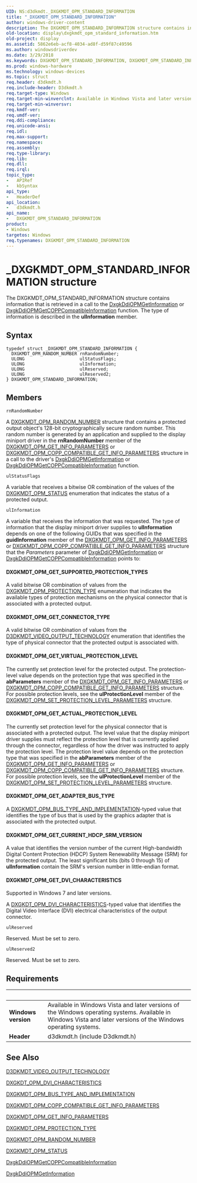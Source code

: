 ```yaml
---
UID: NS:d3dkmdt._DXGKMDT_OPM_STANDARD_INFORMATION
title: "_DXGKMDT_OPM_STANDARD_INFORMATION"
author: windows-driver-content
description: The DXGKMDT_OPM_STANDARD_INFORMATION structure contains information that is retrieved in a call to the DxgkDdiOPMGetInformation or DxgkDdiOPMGetCOPPCompatibleInformation function. The type of information is described in the ulInformation member.
old-location: display\dxgkmdt_opm_standard_information.htm
old-project: display
ms.assetid: 5862e6eb-acf8-4034-ad8f-d59f87c49596
ms.author: windowsdriverdev
ms.date: 3/29/2018
ms.keywords: DXGKMDT_OPM_STANDARD_INFORMATION, DXGKMDT_OPM_STANDARD_INFORMATION structure [Display Devices], DmStructs_95069fc9-f530-4764-900b-0fa6dee51656.xml, _DXGKMDT_OPM_STANDARD_INFORMATION, d3dkmdt/DXGKMDT_OPM_STANDARD_INFORMATION, display.dxgkmdt_opm_standard_information
ms.prod: windows-hardware
ms.technology: windows-devices
ms.topic: struct
req.header: d3dkmdt.h
req.include-header: D3dkmdt.h
req.target-type: Windows
req.target-min-winverclnt: Available in Windows Vista and later versions of the Windows operating systems.
req.target-min-winversvr: 
req.kmdf-ver: 
req.umdf-ver: 
req.ddi-compliance: 
req.unicode-ansi: 
req.idl: 
req.max-support: 
req.namespace: 
req.assembly: 
req.type-library: 
req.lib: 
req.dll: 
req.irql: 
topic_type:
-	APIRef
-	kbSyntax
api_type:
-	HeaderDef
api_location:
-	d3dkmdt.h
api_name:
-	DXGKMDT_OPM_STANDARD_INFORMATION
product:
- Windows
targetos: Windows
req.typenames: DXGKMDT_OPM_STANDARD_INFORMATION
---
```


# _DXGKMDT_OPM_STANDARD_INFORMATION structure
The DXGKMDT_OPM_STANDARD_INFORMATION structure contains  information that is retrieved in a call to the <a href="https://msdn.microsoft.com/3d6559e5-776e-4fc0-b99a-8818cbcc289d">DxgkDdiOPMGetInformation</a> or <a href="https://msdn.microsoft.com/9f15df1e-bdf5-4634-97f1-78515664b594">DxgkDdiOPMGetCOPPCompatibleInformation</a> function. The type of information is described in the <b>ulInformation</b> member.

## Syntax
```
typedef struct _DXGKMDT_OPM_STANDARD_INFORMATION {
  DXGKMDT_OPM_RANDOM_NUMBER rnRandomNumber;
  ULONG                     ulStatusFlags;
  ULONG                     ulInformation;
  ULONG                     ulReserved;
  ULONG                     ulReserved2;
} DXGKMDT_OPM_STANDARD_INFORMATION;
```

## Members


`rnRandomNumber`

A <a href="https://msdn.microsoft.com/library/windows/hardware/ff560906">DXGKMDT_OPM_RANDOM_NUMBER</a> structure that contains a protected output object's 128-bit cryptographically secure random number. This random number is generated by an application and supplied to the display miniport driver in the <b>rnRandomNumber</b> member of the <a href="https://msdn.microsoft.com/library/windows/hardware/ff560868">DXGKMDT_OPM_GET_INFO_PARAMETERS</a> or <a href="https://msdn.microsoft.com/library/windows/hardware/ff560859">DXGKMDT_OPM_COPP_COMPATIBLE_GET_INFO_PARAMETERS</a> structure in a call to the driver's <a href="https://msdn.microsoft.com/3d6559e5-776e-4fc0-b99a-8818cbcc289d">DxgkDdiOPMGetInformation</a> or <a href="https://msdn.microsoft.com/9f15df1e-bdf5-4634-97f1-78515664b594">DxgkDdiOPMGetCOPPCompatibleInformation</a> function.

`ulStatusFlags`

A variable that receives a bitwise OR combination of the values of the <a href="https://msdn.microsoft.com/library/windows/hardware/ff560930">DXGKMDT_OPM_STATUS</a> enumeration that indicates the status of a protected output.

`ulInformation`

A variable that receives the information that was requested.  The type of information that the display miniport driver supplies to <b>ulInformation</b> depends on one of the following GUIDs that was specified in the <b>guidInformation</b> member of the <a href="https://msdn.microsoft.com/library/windows/hardware/ff560868">DXGKMDT_OPM_GET_INFO_PARAMETERS</a> or <a href="https://msdn.microsoft.com/library/windows/hardware/ff560859">DXGKMDT_OPM_COPP_COMPATIBLE_GET_INFO_PARAMETERS</a> structure that the <i>Parameters</i> parameter of <a href="https://msdn.microsoft.com/3d6559e5-776e-4fc0-b99a-8818cbcc289d">DxgkDdiOPMGetInformation</a> or <a href="https://msdn.microsoft.com/9f15df1e-bdf5-4634-97f1-78515664b594">DxgkDdiOPMGetCOPPCompatibleInformation</a> points to:





#### DXGKMDT_OPM_GET_SUPPORTED_PROTECTION_TYPES

A valid bitwise OR combination of values from the <a href="https://msdn.microsoft.com/library/windows/hardware/ff560898">DXGKMDT_OPM_PROTECTION_TYPE</a> enumeration that indicates the available types of protection mechanisms on the physical connector that is associated with a protected output.



#### DXGKMDT_OPM_GET_CONNECTOR_TYPE

A valid bitwise OR combination of values from the <a href="https://msdn.microsoft.com/library/windows/hardware/ff546605">D3DKMDT_VIDEO_OUTPUT_TECHNOLOGY</a> enumeration that identifies the type of physical connector that the protected output is associated with. 



#### DXGKMDT_OPM_GET_VIRTUAL_PROTECTION_LEVEL

The currently set protection level for the protected output. The protection-level value depends on the protection type that was specified in the <b>abParameters</b> member of the <a href="https://msdn.microsoft.com/library/windows/hardware/ff560868">DXGKMDT_OPM_GET_INFO_PARAMETERS</a> or <a href="https://msdn.microsoft.com/library/windows/hardware/ff560859">DXGKMDT_OPM_COPP_COMPATIBLE_GET_INFO_PARAMETERS</a> structure. For possible protection levels, see the <b>ulProtectionLevel</b> member of the <a href="https://msdn.microsoft.com/library/windows/hardware/ff560921">DXGKMDT_OPM_SET_PROTECTION_LEVEL_PARAMETERS</a> structure. 



#### DXGKMDT_OPM_GET_ACTUAL_PROTECTION_LEVEL

The currently set protection level for the physical connector that is associated with a protected output. The level value that the display miniport driver supplies must reflect the protection level that is currently applied through the connector, regardless of how the driver was instructed to apply the protection level. The protection level value depends on the protection type that was specified in the <b>abParameters</b> member of the <a href="https://msdn.microsoft.com/library/windows/hardware/ff560868">DXGKMDT_OPM_GET_INFO_PARAMETERS</a> or <a href="https://msdn.microsoft.com/library/windows/hardware/ff560859">DXGKMDT_OPM_COPP_COMPATIBLE_GET_INFO_PARAMETERS</a> structure. For possible protection levels, see the <b>ulProtectionLevel</b> member of the <a href="https://msdn.microsoft.com/library/windows/hardware/ff560921">DXGKMDT_OPM_SET_PROTECTION_LEVEL_PARAMETERS</a> structure. 



#### DXGKMDT_OPM_GET_ADAPTER_BUS_TYPE

A <a href="https://msdn.microsoft.com/library/windows/hardware/ff560841">DXGKMDT_OPM_BUS_TYPE_AND_IMPLEMENTATION</a>-typed value that identifies the type of bus that is used by the graphics adapter that is associated with the protected output. 



#### DXGKMDT_OPM_GET_CURRENT_HDCP_SRM_VERSION

A value that identifies the version number of the current High-bandwidth Digital Content Protection (HDCP) System Renewability Message (SRM) for the protected output. The least significant bits (bits 0 through 15) of <b>ulInformation</b> contain the SRM's version number in little-endian format. 



#### DXGKMDT_OPM_GET_DVI_CHARACTERISTICS

Supported in Windows 7 and later versions.

A <a href="https://msdn.microsoft.com/library/windows/hardware/ff560819">DXGKDT_OPM_DVI_CHARACTERISTICS</a>-typed value that identifies the Digital Video Interface (DVI) electrical characteristics of the output connector.

`ulReserved`

Reserved. Must be set to zero.

`ulReserved2`

Reserved. Must be set to zero.


## Requirements
| &nbsp; | &nbsp; |
| ---- |:---- |
| **Windows version** | Available in Windows Vista and later versions of the Windows operating systems. Available in Windows Vista and later versions of the Windows operating systems. |
| **Header** | d3dkmdt.h (include D3dkmdt.h) |

## See Also

<a href="https://msdn.microsoft.com/library/windows/hardware/ff546605">D3DKMDT_VIDEO_OUTPUT_TECHNOLOGY</a>



<a href="https://msdn.microsoft.com/library/windows/hardware/ff560819">DXGKDT_OPM_DVI_CHARACTERISTICS</a>



<a href="https://msdn.microsoft.com/library/windows/hardware/ff560841">DXGKMDT_OPM_BUS_TYPE_AND_IMPLEMENTATION</a>



<a href="https://msdn.microsoft.com/library/windows/hardware/ff560859">DXGKMDT_OPM_COPP_COMPATIBLE_GET_INFO_PARAMETERS</a>



<a href="https://msdn.microsoft.com/library/windows/hardware/ff560868">DXGKMDT_OPM_GET_INFO_PARAMETERS</a>



<a href="https://msdn.microsoft.com/library/windows/hardware/ff560898">DXGKMDT_OPM_PROTECTION_TYPE</a>



<a href="https://msdn.microsoft.com/library/windows/hardware/ff560906">DXGKMDT_OPM_RANDOM_NUMBER</a>



<a href="https://msdn.microsoft.com/library/windows/hardware/ff560930">DXGKMDT_OPM_STATUS</a>



<a href="https://msdn.microsoft.com/9f15df1e-bdf5-4634-97f1-78515664b594">DxgkDdiOPMGetCOPPCompatibleInformation</a>



<a href="https://msdn.microsoft.com/3d6559e5-776e-4fc0-b99a-8818cbcc289d">DxgkDdiOPMGetInformation</a>